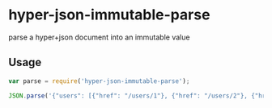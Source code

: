 hyper-json-immutable-parse
==========================

parse a hyper+json document into an immutable value

Usage
-----

```js
var parse = require('hyper-json-immutable-parse');

JSON.parse('{"users": [{"href": "/users/1"}, {"href": "/users/2"}, {"href": "/users/3"}]}', parse);
```
